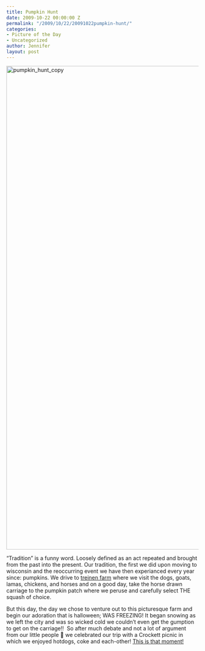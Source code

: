 ```yaml
---
title: Pumpkin Hunt
date: 2009-10-22 00:00:00 Z
permalink: "/2009/10/22/20091022pumpkin-hunt/"
categories:
- Picture of the Day
- Uncategorized
author: Jennifer
layout: post
---
```


<img title="pumpkin_hunt_copy" height="1267" alt="pumpkin_hunt_copy" width="950" class="alignleft size-full wp-image-489" src="/teamelam/assets/images/Pumpkin-Hunt/1256158428000-missing.jpg" />

&#8220;Tradition&#8221; is a funny word. Loosely defined as an act repeated and brought from the past into the present. Our tradition, the first we did upon moving to wisconsin and the reoccurring event we have then experianced every year since: pumpkins. We drive to [treinen farm](http://www.treinenfarm.com/) where we visit the dogs, goats, lamas, chickens, and horses and on a good day, take the horse drawn carriage to the pumpkin patch where we peruse and carefully select THE squash of choice.

But this day, the day we chose to venture out to this picturesque farm and begin our adoration that is halloween; WAS FREEZING! It began snowing as we left the city and was so wicked cold we couldn&#8217;t even get the gumption to get on the carriage!!  So after much debate and not a lot of argument from our little people 🙂 we celebrated our trip with a Crockett picnic in which we enjoyed hotdogs, coke and each-other! [This is that moment!](http://www.flickr.com/photos/jenniferandJennifers_photos/sets/72157622530788681/ "This is that moment!")
